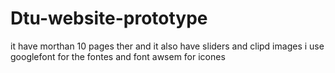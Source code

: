 # Dtu-website-prototype
it have morthan 10 pages ther and it also have sliders and clipd images i use googlefont for the fontes and font awsem for icones 
